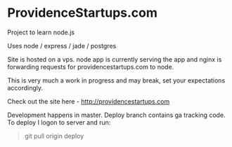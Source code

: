 ProvidenceStartups.com
======================
Project to learn node.js

Uses node / express / jade / postgres

Site is hosted on a vps. node app is currently serving the app and nginx is forwarding requests for providencestartups.com to node.

This is very much a work in progress and may break, set your expectations accordingly.

Check out the site here - http://providencestartups.com

Development happens in master. Deploy branch contains ga tracking code.
To deploy I logon to server and run:
> git pull origin deploy
